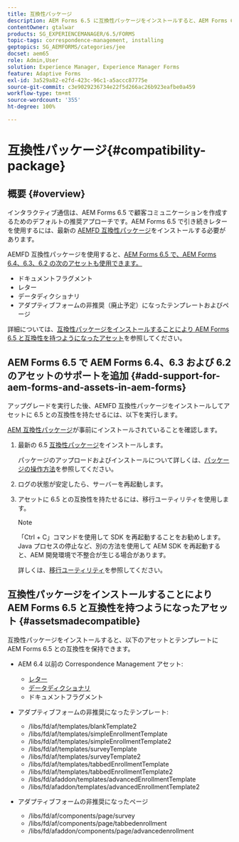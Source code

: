```yaml
---
title: 互換性パッケージ
description: AEM Forms 6.5 に互換性パッケージをインストールすると、AEM Forms 6.4 以前のバージョンの Correspondence Management アセットと、非推奨のアダプティブフォームテンプレートおよびページが使用できるようになります
contentOwner: gtalwar
products: SG_EXPERIENCEMANAGER/6.5/FORMS
topic-tags: correspondence-management, installing
geptopics: SG_AEMFORMS/categories/jee
docset: aem65
role: Admin,User
solution: Experience Manager, Experience Manager Forms
feature: Adaptive Forms
exl-id: 3a529a82-e2fd-423c-96c1-a5accc87775e
source-git-commit: c3e9029236734e22f5d266ac26b923eafbe0a459
workflow-type: tm+mt
source-wordcount: '355'
ht-degree: 100%

---
```


# 互換性パッケージ{#compatibility-package}

## 概要 {#overview}

インタラクティブ通信は、AEM Forms 6.5 で顧客コミュニケーションを作成するためのデフォルトの推奨アプローチです。AEM Forms 6.5 で引き続きレターを使用するには、最新の [AEMFD 互換性パッケージ](https://helpx.adobe.com/jp/aem-forms/kb/aem-forms-releases.html)をインストールする必要があります。

AEMFD 互換性パッケージを使用すると、[AEM Forms 6.5 で、AEM Forms 6.4、6.3、6.2 の次のアセットも使用できます。](../../forms/using/compatibility-package.md#add-support-for-aem-forms-and-assets-in-aem-forms)

* ドキュメントフラグメント
* レター
* データディクショナリ
* アダプティブフォームの非推奨（廃止予定）になったテンプレートおよびページ

詳細については、[互換性パッケージをインストールすることにより AEM Forms 6.5 と互換性を持つようになったアセット](../../forms/using/compatibility-package.md#assetsmadecompatible)を参照してください。

## AEM Forms 6.5 で AEM Forms 6.4、6.3 および 6.2 のアセットのサポートを追加 {#add-support-for-aem-forms-and-assets-in-aem-forms}

アップグレードを実行した後、AEMFD 互換性パッケージをインストールしてアセットに 6.5 との互換性を持たせるには、以下を実行します。

[AEM 互換性パッケージ](https://helpx.adobe.com/jp/aem-forms/kb/aem-forms-releases.html)が事前にインストールされていることを確認します。

1. 最新の 6.5 [互換性パッケージ](https://helpx.adobe.com/jp/aem-forms/kb/aem-forms-releases.html)をインストールします。

   パッケージのアップロードおよびインストールについて詳しくは、[パッケージの操作方法](/help/sites-administering/package-manager.md)を参照してください。

1. ログの状態が安定したら、サーバーを再起動します。
1. アセットに 6.5 との互換性を持たせるには、移行ユーティリティを使用します。

   >[!NOTE]
   >
   > 「Ctrl + C」コマンドを使用して SDK を再起動することをお勧めします。Java プロセスの停止など、別の方法を使用して AEM SDK を再起動すると、AEM 開発環境で不整合が生じる場合があります。

   詳しくは、[移行ユーティリティ](../../forms/using/migration-utility.md)を参照してください。

## 互換性パッケージをインストールすることにより AEM Forms 6.5 と互換性を持つようになったアセット {#assetsmadecompatible}

互換性パッケージをインストールすると、以下のアセットとテンプレートに AEM Forms 6.5 との互換性を保持できます。

* AEM 6.4 以前の Correspondence Management アセット:

   * [レター](../../forms/using/create-letter.md)
   * [データディクショナリ](/help/forms/using/data-dictionary.md)
   * ドキュメントフラグメント

* アダプティブフォームの非推奨になったテンプレート:

   * /libs/fd/af/templates/blankTemplate2
   * /libs/fd/af/templates/simpleEnrollmentTemplate
   * /libs/fd/af/templates/simpleEnrollmentTemplate2
   * /libs/fd/af/templates/surveyTemplate
   * /libs/fd/af/templates/surveyTemplate2
   * /libs/fd/af/templates/tabbedEnrollmentTemplate
   * /libs/fd/af/templates/tabbedEnrollmentTemplate2
   * /libs/fd/afaddon/templates/advancedEnrollmentTemplate
   * /libs/fd/afaddon/templates/advancedEnrollmentTemplate2

* アダプティブフォームの非推奨になったページ

   * /libs/fd/af/components/page/survey
   * /libs/fd/af/components/page/tabbedenrollment
   * /libs/fd/afaddon/components/page/advancedenrollment
